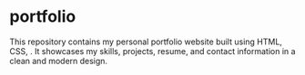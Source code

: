 # portfolio
This repository contains my personal portfolio website built using HTML, CSS, . It showcases my skills, projects, resume, and contact information in a clean and modern design.
